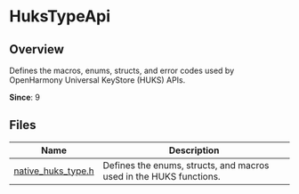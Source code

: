 # HuksTypeApi

<!--Kit: Universal Keystore Kit-->
<!--Subsystem: Security-->
<!--Owner: @wutiantian-gitee-->
<!--Designer: @HighLowWorld-->
<!--Tester: @wxy1234564846-->
<!--Adviser: @zengyawen-->

## Overview

Defines the macros, enums, structs, and error codes used by OpenHarmony Universal KeyStore (HUKS) APIs.

**Since**: 9

## Files

| Name| Description|
| -- | -- |
| [native_huks_type.h](capi-native-huks-type-h.md) | Defines the enums, structs, and macros used in the HUKS functions.|
